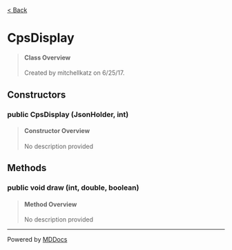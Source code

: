 [< Back](README.md)
# CpsDisplay #
>#### Class Overview ####
>Created by mitchellkatz on 6/25/17.
## Constructors ##
### public CpsDisplay (JsonHolder, int) ###
>#### Constructor Overview ####
>No description provided
>
## Methods ##
### public void draw (int, double, boolean) ###
>#### Method Overview ####
>No description provided
>

---
Powered by [MDDocs](https://github.com/VRCube/MDDocs)